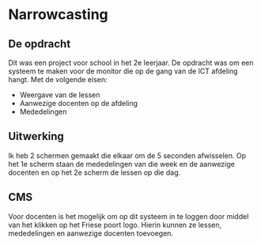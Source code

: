 # Narrowcasting

## De opdracht
Dit was een project voor school in het 2e leerjaar. De opdracht was om een systeem te maken voor de monitor die op de gang van de ICT afdeling hangt. 
Met de volgende eisen:
- Weergave van de lessen
- Aanwezige docenten op de afdeling
- Mededelingen

## Uitwerking

Ik heb 2 schermen gemaakt die elkaar om de 5 seconden afwisselen.
Op het 1e scherm staan de mededelingen van die week en de aanwezige docenten en op het 2e scherm de lessen op die dag.


## CMS

Voor docenten is het mogelijk om op dit systeem in te loggen door middel van het klikken op het Friese poort logo.
Hierin kunnen ze lessen, mededelingen en aanwezige docenten toevoegen.
